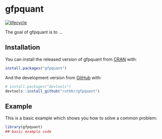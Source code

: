 
<!-- README.md is generated from README.Rmd. Please edit that file -->

# gfpquant <!-- <img src="dev/hexagon_logo/logo1.png" align="right" width="120"/> -->

<!-- badges: start -->

[![lifecycle](https://img.shields.io/badge/lifecycle-experimental-orange.svg)](https://www.tidyverse.org/lifecycle/#experimental)
<!-- badges: end -->

The goal of gfpquant is to …

## Installation

You can install the released version of gfpquant from
[CRAN](https://CRAN.R-project.org) with:

``` r
install.packages("gfpquant")
```

And the development version from [GitHub](https://github.com/) with:

``` r
# install.packages("devtools")
devtools::install_github("ruthkr/gfpquant")
```

## Example

This is a basic example which shows you how to solve a common problem:

``` r
library(gfpquant)
## basic example code
```
